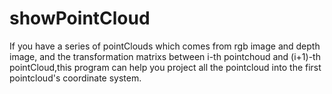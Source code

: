 # showPointCloud
If you have a series of pointClouds which comes from rgb image and depth image, and the transformation matrixs 
between i-th pointchoud and (i+1)-th pointCloud,this program can help you project all the pointcloud into the
first pointcloud's coordinate system.
